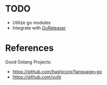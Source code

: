 # TODO

- Utilize go modules
- Integrate with [GoReleaser](https://github.com/goreleaser/goreleaser)

# References

Good Golang Projects:

- https://github.com/hashicorp?language=go
- https://github.com/vultr
